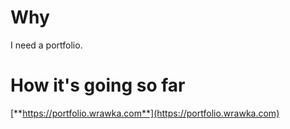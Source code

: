 # Why

I need a portfolio.

# How it's going so far

[**https://portfolio.wrawka.com**](https://portfolio.wrawka.com)
